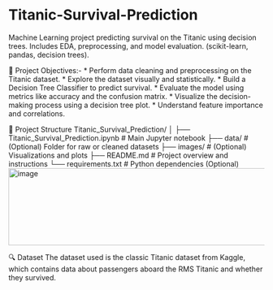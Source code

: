 # Titanic-Survival-Prediction
Machine Learning project predicting survival on the Titanic using decision trees. Includes EDA, preprocessing, and model evaluation. (scikit-learn, pandas, decision trees).

📌 Project Objectives:-
    * Perform data cleaning and preprocessing on the Titanic dataset.
    * Explore the dataset visually and statistically.
    * Build a Decision Tree Classifier to predict survival.
    * Evaluate the model using metrics like accuracy and the confusion matrix.
    * Visualize the decision-making process using a decision tree plot.
    * Understand feature importance and correlations.

📁 Project Structure
       Titanic_Survival_Prediction/
       │
       ├── Titanic_Survival_Prediction.ipynb    # Main Jupyter notebook
       ├── data/                                # (Optional) Folder for raw or cleaned datasets
       ├── images/                              # (Optional) Visualizations and plots
       ├── README.md                            # Project overview and instructions
       └── requirements.txt                     # Python dependencies (Optional)
<img width="640" height="152" alt="image" src="https://github.com/user-attachments/assets/e6454aa8-ff21-4672-b592-fbc0631d5084" />

🔍 Dataset
The dataset used is the classic Titanic dataset from Kaggle, which contains data about passengers aboard the RMS Titanic and whether they survived.


